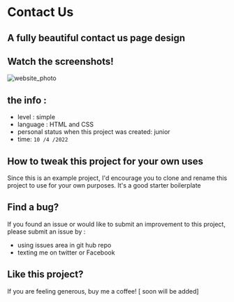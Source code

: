 # Contact Us

## A fully beautiful contact us page design 

## Watch the screenshots!
![website_photo](https://github.com/ahmed8mansour/comet/assets/108304589/54f5ec87-9063-4f33-b6f6-4929938605e1)


## the info : 
- level : simple
- language : HTML and CSS
- personal status when this project was created: junior
- time: `10 /4 /2022`
## How to tweak this project for your own uses

Since this is an example project, I'd encourage you to clone and rename this project to use for your own purposes. It's a good starter boilerplate

## Find a bug?

If you found an issue or would like to submit an improvement to this project, please submit an issue by :
* using issues area in git hub repo
* texting me on twitter or Facebook

## Like this project?

If you are feeling generous, buy me a coffee! [ soon will be added]
